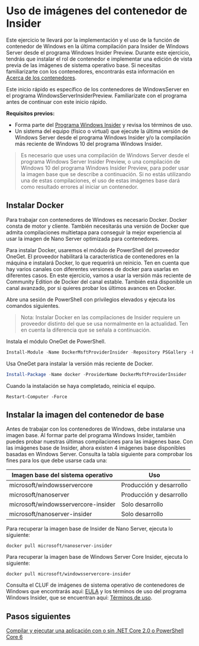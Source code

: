 # <a name="using-insider-container-images"></a>Uso de imágenes del contenedor de Insider

Este ejercicio te llevará por la implementación y el uso de la función de contenedor de Windows en la última compilación para Insider de Windows Server desde el programa Windows Insider Preview. Durante este ejercicio, tendrás que instalar el rol de contenedor e implementar una edición de vista previa de las imágenes de sistema operativo base. Si necesitas familiarizarte con los contenedores, encontrarás esta información en [Acerca de los contenedores](../about/index.md).

Este inicio rápido es específico de los contenedores de WindowsServer en el programa WindowsServerInsiderPreview. Familiarízate con el programa antes de continuar con este inicio rápido.

**Requisitos previos:**

- Forma parte del [Programa Windows Insider](https://insider.windows.com/GettingStarted) y revisa los términos de uso.
- Un sistema del equipo (físico o virtual) que ejecute la última versión de Windows Server desde el programa Windows Insider y/o la compilación más reciente de Windows 10 del programa Windows Insider.

>Es necesario que uses una compilación de Windows Server desde el programa Windows Server Insider Preview, o una compilación de Windows 10 del programa Windows Insider Preview, para poder usar la imagen base que se describe a continuación. Si no estás utilizando una de estas compilaciones, el uso de estas imágenes base dará como resultado errores al iniciar un contenedor.

## <a name="install-docker"></a>Instalar Docker
Para trabajar con contenedores de Windows es necesario Docker. Docker consta de motor y cliente. También necesitarás una versión de Docker que admita compilaciones multietapa para conseguir la mejor experiencia al usar la imagen de Nano Server optimizada para contenedores.

Para instalar Docker, usaremos el módulo de PowerShell del proveedor OneGet. El proveedor habilitará la característica de contenedores en la máquina e instalará Docker, lo que requerirá un reinicio. Ten en cuenta que hay varios canales con diferentes versiones de docker para usarlas en diferentes casos. En este ejercicio, vamos a usar la versión más reciente de Community Edition de Docker del canal estable. También está disponible un canal avanzado, por si quieres probar los últimos avances en Docker.

Abre una sesión de PowerShell con privilegios elevados y ejecuta los comandos siguientes.

>Nota: Instalar Docker en las compilaciones de Insider requiere un proveedor distinto del que se usa normalmente en la actualidad. Ten en cuenta la diferencia que se señala a continuación.

Instala el módulo OneGet de PowerShell.
```powershell
Install-Module -Name DockerMsftProviderInsider -Repository PSGallery -Force
```
Usa OneGet para instalar la versión más reciente de Docker.
```powershell
Install-Package -Name docker -ProviderName DockerMsftProviderInsider
```
Cuando la instalación se haya completado, reinicia el equipo.
```
Restart-Computer -Force
```

## <a name="install-base-container-image"></a>Instalar la imagen del contenedor de base

Antes de trabajar con los contenedores de Windows, debe instalarse una imagen base. Al formar parte del programa Windows Insider, también puedes probar nuestras últimas compilaciones para las imágenes base. Con las imágenes base de Insider, ahora existen 4 imágenes base disponibles basadas en Windows Server. Consulta la tabla siguiente para comprobar los fines para los que debe usarse cada una:

| Imagen base del sistema operativo                       | Uso                      |
|-------------------------------------|----------------------------|
| microsoft/windowsservercore         | Producción y desarrollo |
| microsoft/nanoserver                | Producción y desarrollo |
| microsoft/windowsservercore-insider | Solo desarrollo           |
| microsoft/nanoserver-insider        | Solo desarrollo           |

Para recuperar la imagen base de Insider de Nano Server, ejecuta lo siguiente:

```
docker pull microsoft/nanoserver-insider
```

Para recuperar la imagen base de Windows Server Core Insider, ejecuta lo siguiente:

```
docker pull microsoft/windowsservercore-insider
```

Consulta el CLUF de imágenes de sistema operativo de contenedores de Windows que encontrarás aquí: [EULA](../EULA.md ) y los términos de uso del programa Windows Insider, que se encuentran aquí: [Términos de uso](https://www.microsoft.com/en-us/software-download/windowsinsiderpreviewserver).

## <a name="next-steps"></a>Pasos siguientes

[Compilar y ejecutar una aplicación con o sin .NET Core 2.0 o PowerShell Core 6](./Nano-RS3-.NET-Core-and-PS.md)
